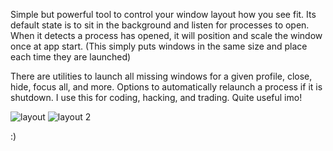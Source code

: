 Simple but powerful tool to control your window layout how you see fit.
Its default state is to sit in the background and listen for processes to open.
When it detects a process has opened, it will position and scale the window once at app start.
(This simply puts windows in the same size and place each time they are launched)

There are utilities to launch all missing windows for a given profile, close, hide, focus all, and more.
Options to automatically relaunch a process if it is shutdown.
I use this for coding, hacking, and trading. Quite useful imo!

![layout](https://github.com/user-attachments/assets/9fb3c0e9-dd80-4827-8fe4-90ae2c3fddd4)
![layout 2](https://github.com/user-attachments/assets/25242d93-5734-40be-a0b6-c9321830b3de)

:)
